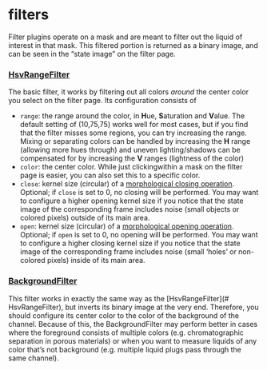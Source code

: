 # filters

Filter plugins operate on a mask and are meant to filter out the liquid of interest in that mask. This filtered portion is returned as a binary image, and can be seen in the “state image” on the filter page.

### [HsvRangeFilter](../shapeflow/plugins/HsvRangeFilter.py)

The basic filter, it works by filtering out all colors *around* the center color you select on the filter page. Its configuration consists of

* `range`: the range around the color, in **H**ue, **S**aturation and **V**alue. The default setting of (10,75,75) works well for most cases, but if you find that the filter misses some regions, you can try increasing the range. Mixing or separating colors can be handled by increasing the **H** range (allowing more hues through) and uneven lighting/shadows can be compensated for by increasing the **V** ranges (lightness of the color)
* `color`: the center color. While just clickingwithin a mask on the filter page is easier, you can also set this to a specific color.
* `close`: kernel size (circular) of a [morphological closing operation](https://en.wikipedia.org/wiki/Closing_(morphology)). Optional; if `close` is set to 0, no closing will be performed. You may want to configure a higher opening kernel size if you notice that the state image of the corresponding frame includes noise (small objects or colored pixels) outside of its main area.
* `open`: kernel size (circular) of a [morphological opening operation](https://en.wikipedia.org/wiki/Opening_(morphology)). Optional; if `open` is set to 0, no opening will be performed. You may want to configure a higher closing kernel size if you notice that the state image of the corresponding frame includes noise (small ‘holes’ or non-colored pixels) inside of its main area.

### [BackgroundFilter](BackgroundFilter.py)

This filter works in exactly the same way as the [HsvRangeFilter](# HsvRangeFilter), but inverts its binary image at the very end. Therefore, you should configure its center color to the color of the background of the channel. Because of this, the BackgroundFilter may perform better in cases where the foreground consists of multiple colors (e.g. chromatographic separation in porous materials) or when you want to measure liquids of any color that’s not background (e.g. multiple liquid plugs pass through the same channel).

